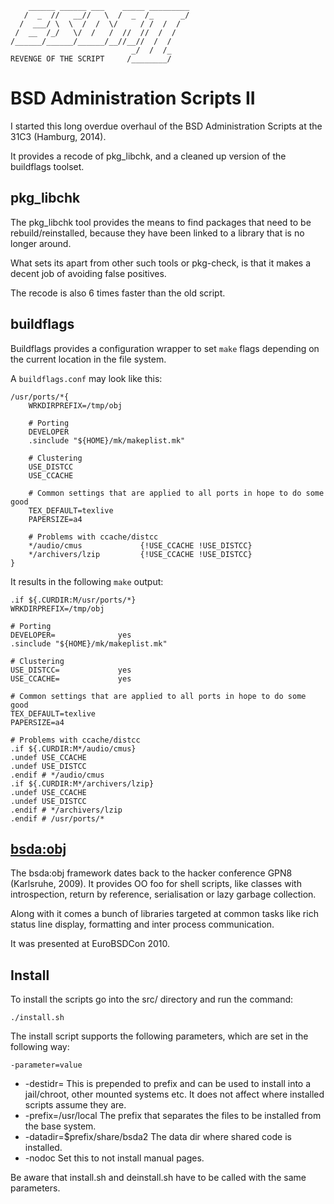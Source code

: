 	    ______ ______ ___    _____ _________
	   /  _  //   __//   \  /  _  /_      _/
	  /  ___/ \  \  /  /  \/     / /  /  /
	 /  __  /_/   \/  /   /  //  //  /  /
	/______/______/______/__//__//  /  /
	                           _/  /  /_
	REVENGE OF THE SCRIPT     /________/

BSD Administration Scripts II
=============================

I started this long overdue overhaul of the BSD Administration Scripts
at the 31C3 (Hamburg, 2014).

It provides a recode of pkg_libchk, and a cleaned up version of
the buildflags toolset.

pkg_libchk
----------

The pkg_libchk tool provides the means to find packages that need to be
rebuild/reinstalled, because they have been linked to a library that
is no longer around.

What sets its apart from other such tools or pkg-check, is that it makes
a decent job of avoiding false positives.

The recode is also 6 times faster than the old script.

buildflags
----------

Buildflags provides a configuration wrapper to set `make` flags  depending
on the current location in the file system.

A `buildflags.conf` may look like this:

	/usr/ports/*{
		WRKDIRPREFIX=/tmp/obj
	
		# Porting
		DEVELOPER
		.sinclude "${HOME}/mk/makeplist.mk"
	
		# Clustering
		USE_DISTCC
		USE_CCACHE
	
		# Common settings that are applied to all ports in hope to do some good
		TEX_DEFAULT=texlive
		PAPERSIZE=a4
	
		# Problems with ccache/distcc
		*/audio/cmus             {!USE_CCACHE !USE_DISTCC}
		*/archivers/lzip         {!USE_CCACHE !USE_DISTCC}
	}

It results in the following `make` output:

	.if ${.CURDIR:M/usr/ports/*}
	WRKDIRPREFIX=/tmp/obj
	
	# Porting
	DEVELOPER=              yes
	.sinclude "${HOME}/mk/makeplist.mk"
	
	# Clustering
	USE_DISTCC=             yes
	USE_CCACHE=             yes
	
	# Common settings that are applied to all ports in hope to do some good
	TEX_DEFAULT=texlive
	PAPERSIZE=a4
	
	# Problems with ccache/distcc
	.if ${.CURDIR:M*/audio/cmus}
	.undef USE_CCACHE
	.undef USE_DISTCC
	.endif # */audio/cmus
	.if ${.CURDIR:M*/archivers/lzip}
	.undef USE_CCACHE
	.undef USE_DISTCC
	.endif # */archivers/lzip
	.endif # /usr/ports/*

[bsda:obj](bsda_obj.md)
-----------------------

The bsda:obj framework dates back to the hacker conference GPN8 
(Karlsruhe, 2009). It provides OO foo for shell scripts, like classes with
introspection, return by reference, serialisation or lazy garbage collection.

Along with it comes a bunch of libraries targeted at common tasks like
rich status line display, formatting and inter process communication.

It was presented at EuroBSDCon 2010.

Install
-------

To install the scripts go into the src/ directory and run the command:

	./install.sh

The install script supports the following parameters, which are set in the
following way:

	-parameter=value

* -destidr=
  This is prepended to prefix and can be used to install into a
  jail/chroot, other mounted systems etc. It does not affect
  where installed scripts assume they are.
* -prefix=/usr/local
  The prefix that separates the files to be installed from the
  base system.
* -datadir=$prefix/share/bsda2
  The data dir where shared code is installed.
* -nodoc
  Set this to not install manual pages.

Be aware that install.sh and deinstall.sh have to be called with the same
parameters.
